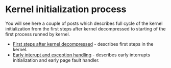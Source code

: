 # Kernel initialization process

You will see here a couple of posts which describes full cycle of the kernel initialization from the first steps after kernel decompressed to starting of the first process runned by kernel.

* [First steps after kernel decompressed](https://github.com/0xAX/linux-insides/blob/master/Initialization/linux-initialization-1.md) - describes first steps in the kernel.
* [Early interupt and exception handling](https://github.com/0xAX/linux-insides/blob/master/Initialization/linux-initialization-2.md) - describes early interrupts initialization and early page fault handler.
